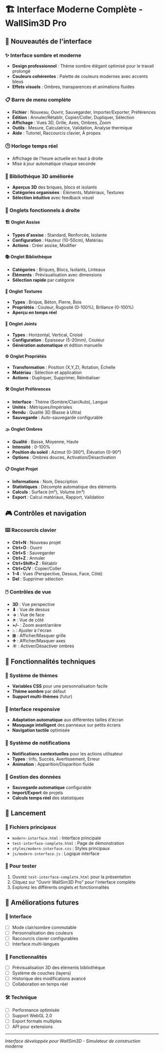 # 🏗️ Interface Moderne Complète - WallSim3D Pro

## 🌟 Nouveautés de l'interface

### ✨ Interface sombre et moderne
- **Design professionnel** : Thème sombre élégant optimisé pour le travail prolongé
- **Couleurs cohérentes** : Palette de couleurs modernes avec accents bleus
- **Effets visuels** : Ombres, transparences et animations fluides

### 📋 Barre de menu complète
- **Fichier** : Nouveau, Ouvrir, Sauvegarder, Importer/Exporter, Préférences
- **Édition** : Annuler/Rétablir, Copier/Coller, Dupliquer, Sélection
- **Affichage** : Vues 3D, Grille, Axes, Ombres, Zoom
- **Outils** : Mesure, Calculatrice, Validation, Analyse thermique
- **Aide** : Tutoriel, Raccourcis clavier, À propos

### 🕒 Horloge temps réel
- Affichage de l'heure actuelle en haut à droite
- Mise à jour automatique chaque seconde

### 🧱 Bibliothèque 3D améliorée
- **Aperçus 3D** des briques, blocs et isolants
- **Catégories organisées** : Éléments, Matériaux, Textures
- **Sélection intuitive** avec feedback visuel

### 📑 Onglets fonctionnels à droite

#### 🏗️ Onglet Assise
- **Types d'assise** : Standard, Renforcée, Isolante
- **Configuration** : Hauteur (10-50cm), Matériau
- **Actions** : Créer assise, Modifier

#### 📚 Onglet Bibliothèque
- **Catégories** : Briques, Blocs, Isolants, Linteaux
- **Éléments** : Prévisualisation avec dimensions
- **Sélection rapide** par catégorie

#### 🎨 Onglet Textures
- **Types** : Brique, Béton, Pierre, Bois
- **Propriétés** : Couleur, Rugosité (0-100%), Brillance (0-100%)
- **Aperçu en temps réel**

#### 🔗 Onglet Joints
- **Types** : Horizontal, Vertical, Croisé
- **Configuration** : Épaisseur (5-20mm), Couleur
- **Génération automatique** et édition manuelle

#### ⚙️ Onglet Propriétés
- **Transformation** : Position (X,Y,Z), Rotation, Échelle
- **Matériau** : Sélection et application
- **Actions** : Dupliquer, Supprimer, Réinitialiser

#### 🛠️ Onglet Préférences
- **Interface** : Thème (Sombre/Clair/Auto), Langue
- **Unités** : Métriques/Impériales
- **Rendu** : Qualité 3D (Basse à Ultra)
- **Sauvegarde** : Auto-sauvegarde configurable

#### 🌫️ Onglet Ombres
- **Qualité** : Basse, Moyenne, Haute
- **Intensité** : 0-100%
- **Position du soleil** : Azimut (0-360°), Élévation (0-90°)
- **Options** : Ombres douces, Activation/Désactivation

#### 📋 Onglet Projet
- **Informations** : Nom, Description
- **Statistiques** : Décompte automatique des éléments
- **Calculs** : Surface (m²), Volume (m³)
- **Export** : Calcul matériaux, Rapport, Validation

## 🎮 Contrôles et navigation

### ⌨️ Raccourcis clavier
- **Ctrl+N** : Nouveau projet
- **Ctrl+O** : Ouvrir
- **Ctrl+S** : Sauvegarder
- **Ctrl+Z** : Annuler
- **Ctrl+Shift+Z** : Rétablir
- **Ctrl+C/V** : Copier/Coller
- **1-4** : Vues (Perspective, Dessus, Face, Côté)
- **Del** : Supprimer sélection

### 🖱️ Contrôles de vue
- **3D** : Vue perspective
- **⬇** : Vue de dessus
- **→** : Vue de face
- **↗** : Vue de côté
- **+/-** : Zoom avant/arrière
- **⌂** : Ajuster à l'écran
- **⊞** : Afficher/Masquer grille
- **✛** : Afficher/Masquer axes
- **☀** : Activer/Désactiver ombres

## 🔧 Fonctionnalités techniques

### 🎨 Système de thèmes
- **Variables CSS** pour une personnalisation facile
- **Thème sombre** par défaut
- **Support multi-thèmes** (futur)

### 📱 Interface responsive
- **Adaptation automatique** aux différentes tailles d'écran
- **Masquage intelligent** des panneaux sur petits écrans
- **Navigation tactile** optimisée

### 🔔 Système de notifications
- **Notifications contextuelles** pour les actions utilisateur
- **Types** : Info, Succès, Avertissement, Erreur
- **Animation** : Apparition/Disparition fluide

### 💾 Gestion des données
- **Sauvegarde automatique** configurable
- **Import/Export** de projets
- **Calculs temps réel** des statistiques

## 🚀 Lancement

### 📁 Fichiers principaux
- `modern-interface.html` : Interface principale
- `test-interface-complete.html` : Page de démonstration
- `styles/modern-interface.css` : Styles principaux
- `js/modern-interface.js` : Logique interface

### 🎯 Pour tester
1. Ouvrez `test-interface-complete.html` pour la présentation
2. Cliquez sur "Ouvrir WallSim3D Pro" pour l'interface complète
3. Explorez les différents onglets et fonctionnalités

## 🔮 Améliorations futures

### 🎨 Interface
- [ ] Mode clair/sombre commutable
- [ ] Personnalisation des couleurs
- [ ] Raccourcis clavier configurables
- [ ] Interface multi-langues

### 🧱 Fonctionnalités
- [ ] Prévisualisation 3D des éléments bibliothèque
- [ ] Système de couches (layers)
- [ ] Historique des modifications avancé
- [ ] Collaboration en temps réel

### 🛠️ Technique
- [ ] Performance optimisée
- [ ] Support WebGL 2.0
- [ ] Export formats multiples
- [ ] API pour extensions

---

*Interface développée pour WallSim3D - Simulateur de construction moderne*
